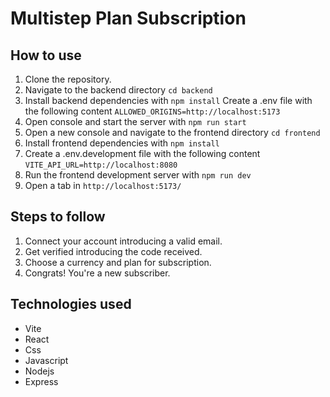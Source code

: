 # Multistep Plan Subscription

## How to use

1. Clone the repository.
2. Navigate to the backend directory `cd backend`
3. Install backend dependencies with `npm install`
   Create a .env file with the following content `ALLOWED_ORIGINS=http://localhost:5173`
4. Open console and start the server with `npm run start`
5. Open a new console and navigate to the frontend directory `cd frontend`
6. Install frontend dependencies with `npm install`
7. Create a .env.development file with the following content `VITE_API_URL=http://localhost:8080`
8. Run the frontend development server with `npm run dev`
9. Open a tab in `http://localhost:5173/`

## Steps to follow

1. Connect your account introducing a valid email.
2. Get verified introducing the code received.
3. Choose a currency and plan for subscription.
4. Congrats! You're a new subscriber.

## Technologies used

- Vite
- React
- Css
- Javascript
- Nodejs
- Express
